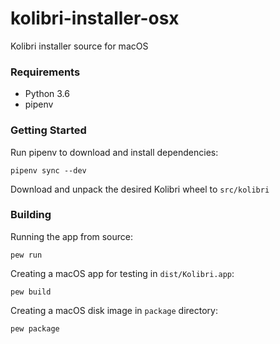 # kolibri-installer-osx
Kolibri installer source for macOS

### Requirements

- Python 3.6
- pipenv

### Getting Started

Run pipenv to download and install dependencies:
 
`pipenv sync --dev`

Download and unpack the desired Kolibri wheel to `src/kolibri`

### Building

Running the app from source:

`pew run`

Creating a macOS app for testing in `dist/Kolibri.app`:

`pew build`

Creating a macOS disk image in `package` directory:

`pew package`
